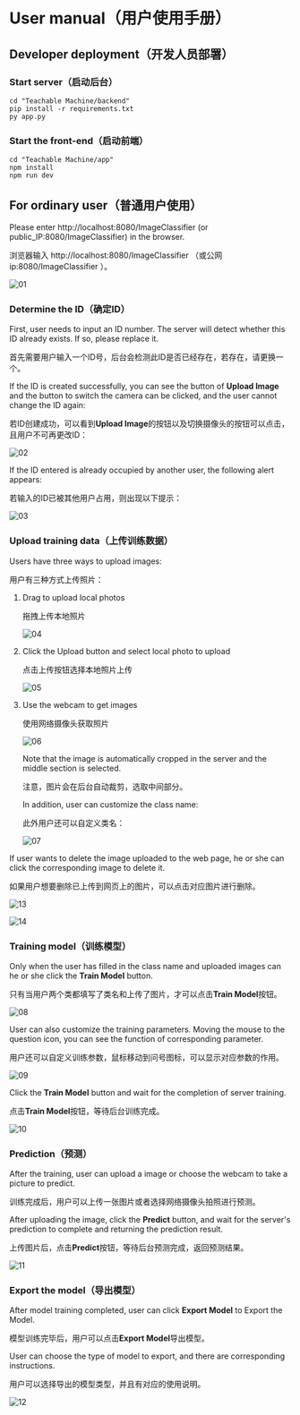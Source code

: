 # User manual（用户使用手册）

## Developer deployment（开发人员部署）

### Start server（启动后台） 

```shell
cd "Teachable Machine/backend"
pip install -r requirements.txt
py app.py
```

###  Start the front-end（启动前端）

```shell
cd "Teachable Machine/app"
npm install
npm run dev
```

## For ordinary user（普通用户使用）

Please enter http://localhost:8080/ImageClassifier (or public_IP:8080/ImageClassifier) in the browser.

浏览器输入 http://localhost:8080/ImageClassifier （或公网ip:8080/ImageClassifier ）。

![01](md_img\01.png)

### Determine the ID（确定ID）

First, user needs to input an ID number. The server will detect whether this ID already exists. If so, please replace it. 

首先需要用户输入一个ID号，后台会检测此ID是否已经存在，若存在，请更换一个。

If the ID is created successfully, you can see the button of **Upload Image** and the button to switch the camera can be clicked, and the user cannot change the ID again:

若ID创建成功，可以看到**Upload Image**的按钮以及切换摄像头的按钮可以点击，且用户不可再更改ID：

![02](md_img\02.png)

If the ID entered is already occupied by another user, the following alert appears: 

若输入的ID已被其他用户占用，则出现以下提示：

![03](md_img\03.png)

### Upload training data（上传训练数据）

Users have three ways to upload images:

用户有三种方式上传照片：

1. Drag to upload local photos 

   拖拽上传本地照片

   ![04](md_img\04.png)

2. Click the Upload button and select local photo to upload

   点击上传按钮选择本地照片上传

   ![05](md_img\05.png)

3. Use the webcam to get images 

   使用网络摄像头获取照片

   ![06](md_img\06.png)

   Note that the image is automatically cropped in the server and the middle section is selected. 

   注意，图片会在后台自动裁剪，选取中间部分。

   In addition, user can customize the class name:

   此外用户还可以自定义类名：

   ![07](md_img\07.png)

If user wants to delete the image uploaded to the web page, he or she can click the corresponding image to delete it. 

如果用户想要删除已上传到网页上的图片，可以点击对应图片进行删除。

![13](md_img\13.png)

![14](md_img\14.png)

### Training model（训练模型）

Only when the user has filled in the class name and uploaded images can he or she click the **Train Model** button. 

只有当用户两个类都填写了类名和上传了图片，才可以点击**Train Model**按钮。

![08](md_img\08.png)

User can also customize the training parameters.  Moving the mouse to the question icon, you can see the function of corresponding parameter. 

用户还可以自定义训练参数，鼠标移动到问号图标，可以显示对应参数的作用。

![09](md_img\09.png)

Click the **Train Model** button and wait for the completion of server training. 

点击**Train Model**按钮，等待后台训练完成。

![10](md_img\10.png)

### Prediction（预测）

After the training, user can upload a image or choose the webcam to take a picture to predict. 

训练完成后，用户可以上传一张图片或者选择网络摄像头拍照进行预测。

After uploading the image, click the **Predict** button, and wait for the server's prediction to complete and returning the prediction result. 

上传图片后，点击**Predict**按钮，等待后台预测完成，返回预测结果。

![11](md_img\11.png)

### Export  the model（导出模型）

After model training completed, user can click **Export Model** to Export the Model. 

模型训练完毕后，用户可以点击**Export Model**导出模型。

User can choose the type of model to export, and there are corresponding instructions. 

用户可以选择导出的模型类型，并且有对应的使用说明。

![12](md_img\12.png)